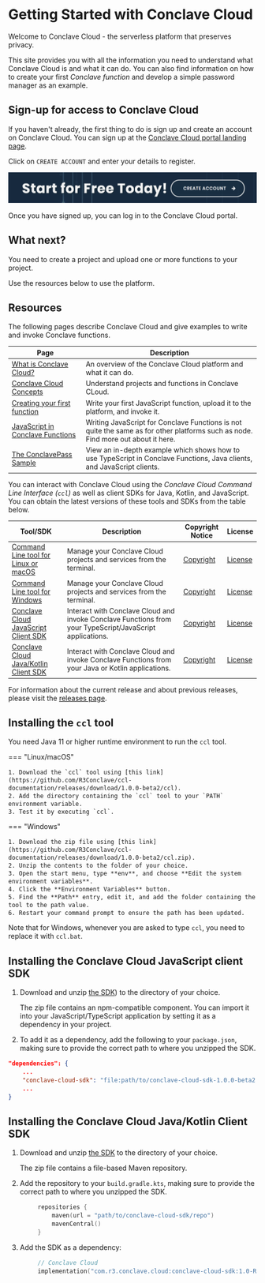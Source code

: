 # Getting Started with Conclave Cloud

Welcome to Conclave Cloud - the serverless platform that preserves privacy.

This site provides you with all the information you need to understand what Conclave Cloud is and what it can do. You
can also find information on how to create your first *Conclave function* and develop a simple password manager as 
an example.

## Sign-up for access to Conclave Cloud

If you haven't already, the first thing to do is sign up and create an account on Conclave Cloud. You can sign up at 
the [Conclave Cloud portal landing page](https://www.conclave.cloud/).

Click on `CREATE ACCOUNT` and enter your details to register.

![a screenshot of a banner with a CREATE ACCOUNT button](assets/start_for_free.png)

Once you have signed up, you can log in to the Conclave Cloud portal.

## What next?

You need to create a project and upload one or more functions to your project.

Use the resources below to use the platform.

## Resources

The following pages describe Conclave Cloud and give examples to write and invoke Conclave functions.

| Page                                                                    | Description                                                                                                                       |
| ----------------------------------------------------------------------- |-----------------------------------------------------------------------------------------------------------------------------------|
| [What is Conclave Cloud?](what-is-conclave-cloud.md)                    | An overview of the Conclave Cloud platform and what it can do.                                                                    |
| [Conclave Cloud Concepts](conclave-cloud-concepts.md)                   | Understand projects and functions in Conclave CLoud.                                                                              |
| [Creating your first function](creating-your-first-function.md)         | Write your first JavaScript function, upload it to the platform, and invoke it.                                                   |
| [JavaScript in Conclave Functions](javascript-in-conclave-functions.md) | Writing JavaScript for Conclave Functions is not quite the same as for other platforms such as node. Find more out about it here. |
| [The ConclavePass Sample](conclavepass-sample.md)                       | View an in-depth example which shows how to use TypeScript in Conclave Functions, Java clients, and JavaScript clients.           |

You can interact with Conclave Cloud using the *Conclave Cloud Command Line Interface (`ccl`)* as well as client SDKs 
for Java, Kotlin, and JavaScript. You can obtain the latest versions of these tools and SDKs from the table below.

| Tool/SDK                                                                                                                                                       | Description                                                                                              | Copyright Notice                                                                                                            | License                                                                                              |
| -------------------------------------------------------------------------------------------------------------------------------------------------------------- |----------------------------------------------------------------------------------------------------------| --------------------------------------------------------------------------------------------------------------------------- | ---------------------------------------------------------------------------------------------------- |
| [Command Line tool for Linux or macOS](https://github.com/R3Conclave/ccl-documentation/releases/download/1.0.0-beta2/ccl)                                      | Manage your Conclave Cloud projects and services from the terminal.                                      | [Copyright](https://github.com/R3Conclave/ccl-documentation/releases/download/1.0.0-beta2/CLI.NOTICE.txt)                   | [License](https://github.com/R3Conclave/ccl-documentation/releases/download/1.0.0-beta2/License.txt) |
| [Command Line tool for Windows](https://github.com/R3Conclave/ccl-documentation/releases/download/1.0.0-beta2/ccl.zip)                                         | Manage your Conclave Cloud projects and services from the terminal.                                      | [Copyright](https://github.com/R3Conclave/ccl-documentation/releases/download/1.0.0-beta2/CLI.NOTICE.txt)                   | [License](https://github.com/R3Conclave/ccl-documentation/releases/download/1.0.0-beta2/License.txt) |
| [Conclave Cloud JavaScript Client SDK](https://github.com/R3Conclave/ccl-documentation/releases/download/1.0.0-beta2/conclave-cloud-sdk-1.0.0-beta2.tgz)       | Interact with Conclave Cloud and invoke Conclave Functions from your TypeScript/JavaScript applications. | [Copyright](https://github.com/R3Conclave/ccl-documentation/releases/download/1.0.0-beta2/JavaScript.Client.SDK.Notice.txt) | [License](https://github.com/R3Conclave/ccl-documentation/releases/download/1.0.0-beta2/License.txt) |
| [Conclave Cloud Java/Kotlin Client SDK](https://github.com/R3Conclave/ccl-documentation/releases/download/1.0.0-beta2/conclave-cloud-sdk-java-1.0.0-beta2.zip) | Interact with Conclave Cloud and invoke Conclave Functions from your Java or Kotlin applications.        | [Copyright](https://github.com/R3Conclave/ccl-documentation/releases/download/1.0.0-beta2/Java.Client.SDK.Notice.txt)       | [License](https://github.com/R3Conclave/ccl-documentation/releases/download/1.0.0-beta2/License.txt) |

For information about the current release and about previous releases, please visit the [releases page](releases.md).

## Installing the `ccl` tool

You need Java 11 or higher runtime environment to run the `ccl` tool.

=== "Linux/macOS"

    1. Download the `ccl` tool using [this link](https://github.com/R3Conclave/ccl-documentation/releases/download/1.0.0-beta2/ccl).
    2. Add the directory containing the `ccl` tool to your `PATH` environment variable.
    3. Test it by executing `ccl`.

=== "Windows"

    1. Download the zip file using [this link](https://github.com/R3Conclave/ccl-documentation/releases/download/1.0.0-beta2/ccl.zip).
    2. Unzip the contents to the folder of your choice.
    3. Open the start menu, type **env**, and choose **Edit the system environment variables**.
    4. Click the **Environment Variables** button.
    5. Find the **Path** entry, edit it, and add the folder containing the tool to the path value.
    6. Restart your command prompt to ensure the path has been updated.

Note that for Windows, whenever you are asked to type `ccl`, you need to replace it with `ccl.bat`.

## Installing the Conclave Cloud JavaScript client SDK

1. Download and unzip [the SDK](https://github.com/R3Conclave/ccl-documentation/releases/download/1.0.0-beta2/conclave-cloud-sdk-1.0.0-beta2.tgz))
   to the directory of your choice.
   
   The zip file contains an npm-compatible component. You can import it into your JavaScript/TypeScript 
   application by setting it as a dependency in your project.

2. To add it as a dependency, add the following to your `package.json`, making sure to provide the correct path to 
   where you unzipped the SDK.

```json
"dependencies": {
    ...
    "conclave-cloud-sdk": "file:path/to/conclave-cloud-sdk-1.0.0-beta2.tgz",
    ...
}
```


## Installing the Conclave Cloud Java/Kotlin Client SDK


1. Download and unzip [the SDK](https://github.com/R3Conclave/ccl-documentation/releases/download/1.0.0-beta2/conclave-cloud-sdk-java-1.0.0-beta2.zip)
   to the directory of your choice.

   The zip file contains a file-based Maven repository.

2. Add the repository to your `build.gradle.kts`, making sure to provide the correct path to where you unzipped the SDK.

   ```kotlin
        repositories {
	        maven(url = "path/to/conclave-cloud-sdk/repo")
	        mavenCentral()
        }
   ```

3. Add the SDK as a dependency:

   ```kotlin
	    // Conclave Cloud
	    implementation("com.r3.conclave.cloud:conclave-cloud-sdk:1.0-RC1")
   ```
